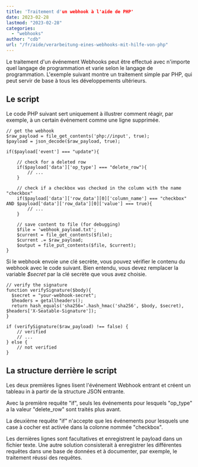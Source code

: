 ```yaml
---
title: 'Traitement d'un webhook à l'aide de PHP'
date: 2023-02-28
lastmod: "2023-02-28"
categories: 
  - "webhooks"
author: "cdb"
url: "/fr/aide/verarbeitung-eines-webhooks-mit-hilfe-von-php"
---
```


Le traitement d'un événement Webhooks peut être effectué avec n'importe quel langage de programmation et varie selon le langage de programmation. L'exemple suivant montre un traitement simple par PHP, qui peut servir de base à tous les développements ultérieurs.

## Le script

Le code PHP suivant sert uniquement à illustrer comment réagir, par exemple, à un certain événement comme une ligne supprimée.

```
// get the webhook
$raw_payload = file_get_contents('php://input', true);
$payload = json_decode($raw_payload, true);

if($payload['event'] === "update"){

    // check for a deleted row
    if($payload['data']['op_type'] === "delete_row"){
        // ...
    }

    // check if a checkbox was checked in the column with the name "checkbox"
    if($payload['data']['row_data'][0]['column_name'] === "checkbox" AND $payload['data']['row_data'][0]['value'] === true){
        // ...
    }

    // save content to file (for debugging)
    $file = 'webhook_payload.txt';
    $current = file_get_contents($file);
    $current .= $raw_payload;
    $output = file_put_contents($file, $current);
}

```

Si le webhook envoie une clé secrète, vous pouvez vérifier le contenu du webhook avec le code suivant. Bien entendu, vous devez remplacer la variable _$secret_ par la clé secrète que vous avez choisie.

```
// verify the signature
function verifySignature($body){
  $secret = "your-webhook-secret";
  $headers = getallheaders();
  return hash_equals('sha256='.hash_hmac('sha256', $body, $secret), $headers['X-Seatable-Signature']);
}

if (verifySignature($raw_payload) !== false) {
    // verified
    // ...
} else {
    // not verified
}

```

## La structure derrière le script

Les deux premières lignes lisent l'événement Webhook entrant et créent un tableau in à partir de la structure JSON entrante.

Avec la première requête "if", seuls les événements pour lesquels "op_type" a la valeur "delete_row" sont traités plus avant.

La deuxième requête "if" n'accepte que les événements pour lesquels une case à cocher est activée dans la colonne nommée "checkbox".

Les dernières lignes sont facultatives et enregistrent le payload dans un fichier texte. Une autre solution consisterait à enregistrer les différentes requêtes dans une base de données et à documenter, par exemple, le traitement réussi des requêtes.
